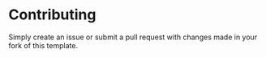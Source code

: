 # Contributing

Simply create an issue 
or submit a pull request with changes made in your fork of this template.
